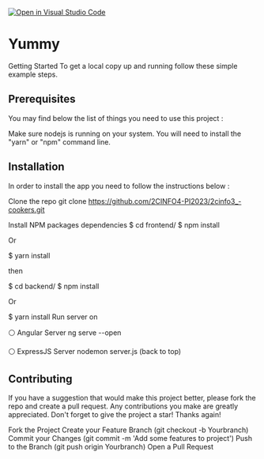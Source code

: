 [![Open in Visual Studio Code](https://classroom.github.com/assets/open-in-vscode-718a45dd9cf7e7f842a935f5ebbe5719a5e09af4491e668f4dbf3b35d5cca122.svg)](https://classroom.github.com/online_ide?assignment_repo_id=11279924&assignment_repo_type=AssignmentRepo)

# Yummy
Getting Started
To get a local copy up and running follow these simple example steps.

## Prerequisites
You may find below the list of things you need to use this project :

Make sure nodejs is running on your system.
You will need to install the "yarn" or "npm" command line.
## Installation
In order to install the app you need to follow the instructions below :

Clone the repo
git clone https://github.com/2CINFO4-PI2023/2cinfo3_-cookers.git

Install NPM packages dependencies
$ cd frontend/
$ npm install 

Or

$ yarn install 

then

$ cd backend/
$ npm install 

Or

$ yarn install 
Run server on

⚪️ Angular Server
ng serve --open

⚪️ ExpressJS Server
nodemon server.js
(back to top)

## Contributing
If you have a suggestion that would make this project better, please fork the repo and create a pull request. Any contributions you make are greatly appreciated. Don't forget to give the project a star! Thanks again!

Fork the Project
Create your Feature Branch (git checkout -b Yourbranch)
Commit your Changes (git commit -m 'Add some features to project')
Push to the Branch (git push origin Yourbranch)
Open a Pull Request
